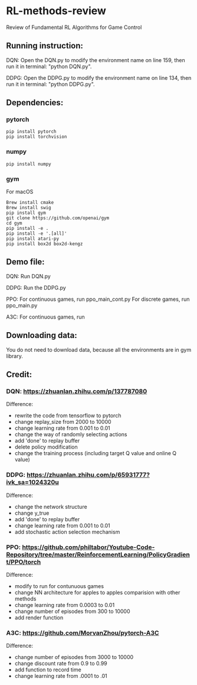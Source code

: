 # RL-methods-review
Review of Fundamental RL Algorithms for Game Control

## Running instruction:
DQN: Open the DQN.py to modify the environment name on line 159, then run it in terminal: "python DQN.py".

DDPG: Open the DDPG.py to modify the environment name on line 134, then run it in terminal: "python DDPG.py".




## Dependencies:
### pytorch
```
pip install pytorch
pip install torchvision  
```
### numpy
```
pip install numpy  
```
### gym
For macOS
```
Brew install cmake  
Brew install swig   
pip install gym  
git clone https://github.com/openai/gym  
cd gym  
pip install -e .  
pip install -e '.[all]'  
pip install atari-py  
pip install box2d box2d-kengz  
```
                
## Demo file:
DQN:
Run DQN.py  

DDPG:
Run the DDPG.py

PPO:
For continuous games, run ppo_main_cont.py
For discrete games, run ppo_main.py

A3C:
For continuous games, run 

## Downloading data:
You do not need to download data, because all the environments are in gym library.  

## Credit:
### DQN: https://zhuanlan.zhihu.com/p/137787080  
Difference: 
* rewrite the code from tensorflow to pytorch  
* change replay_size from 2000 to 10000  
* change learning rate from 0.001 to 0.01  
* change the way of randomly selecting actions  
* add 'done' to replay buffer  
* delete policy modification  
* change the training process (including target Q value and online Q value)  

### DDPG: https://zhuanlan.zhihu.com/p/65931777?ivk_sa=1024320u  
Difference: 
* change the network structure  
* change y_true  
* add 'done' to replay buffer  
* change learning rate from 0.001 to 0.01  
* add stochastic action selection mechanism  

### PPO: https://github.com/philtabor/Youtube-Code-Repository/tree/master/ReinforcementLearning/PolicyGradient/PPO/torch
Difference:
* modify to run for contunuous games
* change NN architecture for apples to apples comparision with other methods
* change learning rate from 0.0003 to 0.01
* change number of episodes from 300 to 10000
* add render function

### A3C: https://github.com/MorvanZhou/pytorch-A3C
Difference:
* change number of episodes from 3000 to 10000
* change discount rate from 0.9 to 0.99
* add function to record time
* change learning rate from .0001 to .01
                  
